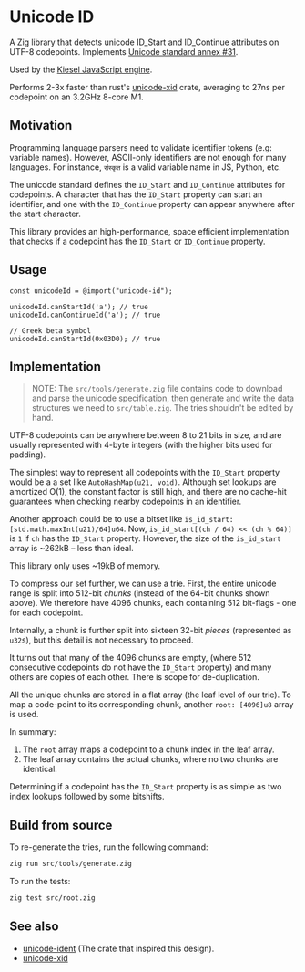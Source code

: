 # Unicode ID

A Zig library that detects unicode ID_Start and ID_Continue attributes on UTF-8 codepoints.
Implements [Unicode standard annex #31](https://www.unicode.org/reports/tr31/).

Used by the [Kiesel JavaScript engine](https://kiesel.dev).

Performs 2-3x faster than rust's [unicode-xid](https://github.com/unicode-rs/unicode-xid) crate,
averaging to 27ns per codepoint on an 3.2GHz 8-core M1.

## Motivation

Programming language parsers need to validate identifier tokens (e.g: variable names).
However, ASCII-only identifiers are not enough for many languages.
For instance, `संस्कृत` is a valid variable name in JS, Python, etc.

The unicode standard defines the `ID_Start` and `ID_Continue` attributes for codepoints.
A character that has the `ID_Start` property can start an identifier,
and one with the `ID_Continue` property can appear anywhere after the start character.

This library provides an high-performance, space efficient implementation
that checks if a codepoint has the `ID_Start` or `ID_Continue` property.

## Usage

```zig
const unicodeId = @import("unicode-id");

unicodeId.canStartId('a'); // true
unicodeId.canContinueId('a'); // true

// Greek beta symbol
unicodeId.canStartId(0x03D0); // true
```

## Implementation

> NOTE: The `src/tools/generate.zig` file contains code to download and parse the unicode
> specification, then generate and write the data structures we need to `src/table.zig`.
> The tries shouldn't be edited by hand.

UTF-8 codepoints can be anywhere between 8 to 21 bits in size,
and are usually represented with 4-byte integers (with the higher bits used for padding).

The simplest way to represent all codepoints with the `ID_Start` property would be a
a set like `AutoHashMap(u21, void)`.
Although set lookups are amortized O(1), the constant factor is still high, and
there are no cache-hit guarantees when checking nearby codepoints in an identifier.

Another approach could be to use a bitset like `is_id_start: [std.math.maxInt(u21)/64]u64`.
Now, `is_id_start[(ch / 64) << (ch % 64)]` is `1` if `ch` has the `ID_Start` property.
However, the size of the `is_id_start` array is ~262kB – less than ideal.

This library only uses ~19kB of memory.

To compress our set further, we can use a trie.
First, the entire unicode range is split into 512-bit *chunks* (instead of the 64-bit chunks shown above).
We therefore have 4096 chunks, each containing 512 bit-flags - one for each codepoint.

Internally, a chunk is further split into sixteen 32-bit *pieces* (represented as `u32`s),
but this detail is not necessary to proceed.

It turns out that many of the 4096 chunks are empty,
(where 512 consecutive codepoints do not have the `ID_Start` property)
and many others are copies of each other.
There is scope for de-duplication.

All the unique chunks are stored in a flat array (the leaf level of our trie).
To map a code-point to its corresponding chunk, another `root: [4096]u8` array is used.

In summary:
1. The `root` array maps a codepoint to a chunk index in the leaf array.
2. The leaf array contains the actual chunks, where no two chunks are identical.

Determining if a codepoint has the `ID_Start` property is as simple as two index lookups
followed by some bitshifts.

## Build from source

To re-generate the tries, run the following command:

```sh
zig run src/tools/generate.zig
```

To run the tests:

```sh
zig test src/root.zig
```

## See also

- [unicode-ident](https://github.com/dtolnay/unicode-ident) (The crate that inspired this design).
- [unicode-xid](https://github.com/unicode-rs/unicode-xid)

